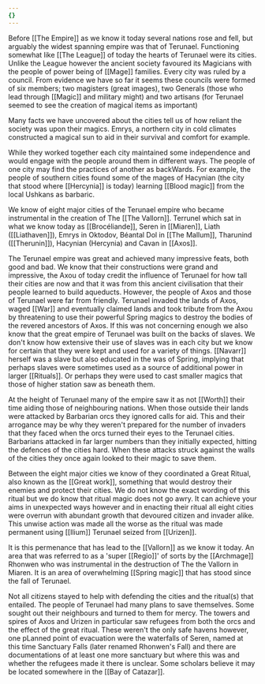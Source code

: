 ```yaml
---
{}
---
```


Before [[The Empire]] as we know it today several nations rose and fell, but arguably the widest spanning empire was that of Terunael. Functioning somewhat like [[The League]] of today the hearts of Terunael were its cities. Unlike the League however the ancient society favoured its Magicians with the people of power being of [[Mage]] families. Every city was ruled by a council. From evidence we have so far it seems these councils were formed of six members; two magisters (great images), two Generals (those who lead through [[Magic]] and military might) and two artisans (for Terunael seemed to see the creation of magical items as important)

Many facts we have uncovered about the cities tell us of how reliant the society was upon their magics. Emrys, a northern city in cold climates constructed a magical sun to aid in their survival and comfort for example.

While they worked together each city maintained some independence and would engage with the people around them in different ways. The people of one city may find the practices of another as backWards. For example, the people of southern cities found some of the mages of Hacynian (the city that stood where [[Hercynia]] is today) learning [[Blood magic]] from the local Ushkans as barbaric.

We know of eight major cities of the Terunael empire who became instrumental in the creation of The [[The Vallorn]]. Terrunel which sat in what we know today as [[Brocéliande]], Seren in [[Miaren]], Liath ([[Liathaven]]), Emrys in Oktodov, Béantal Dol in [[The Mallum]], Tharunind ([[Therunin]]), Hacynian (Hercynia) and Cavan in [[Axos]].

The Terunael empire was great and achieved many impressive feats, both good and bad. We know that their constructions were grand and impressive, the Axou of today credit the influence of Terunael for how tall their cities are now and that it was from this ancient civilisation that their people learned to build aqueducts. However, the people of Axos and those of Terunael were far from friendly. Terunael invaded the lands of Axos, waged [[War]] and eventually claimed lands and took tribute from the Axou by threatening to use their powerful Spring magics to destroy the bodies of the revered ancestors of Axos. If this was not concerning enough we also know that the great empire of Terunael was built on the backs of slaves. We don't know how extensive their use of slaves was in each city but we know for certain that they were kept and used for a variety of things. [[Navarr]] herself was a slave but also educated in the was of Spring, implying that perhaps slaves were sometimes used as a source of additional power in larger [[Rituals]]. Or perhaps they were used to cast smaller magics that those of higher station saw as beneath them.

At the height of Terunael many of the empire saw it as not [[Worth]] their time aiding those of neighbouring nations. When those outside their lands were attacked by Barbarian orcs they ignored calls for aid. This and their arrogance may be why they weren't prepared for the number of invaders that they faced when the orcs turned their eyes to the Terunael cities. Barbarians attacked in far larger numbers than they initially expected, hitting the defences of the cities hard. When these attacks struck against the walls of the cities they once again looked to their magic to save them.

Between the eight major cities we know of they coordinated a Great Ritual, also known as the [[Great work]], something that would destroy their enemies and protect their cities. We do not know the exact wording of this ritual but we do know that ritual magic does not go awry. It can achieve your aims in unexpected ways however and in enacting their ritual all eight cities were overrun with abundant growth that devoured citizen and invader alike. This unwise action was made all the worse as the ritual was made permanent using [[Ilium]] Terunael seized from [[Urizen]].

It is this permenance that has lead to the [[Vallorn]] as we know it today. An area that was referred to as a 'super [[Regio]]' of sorts by the [[Archmage]] Rhonwen who was instrumental in the destruction of The the Vallorn in Miaren. It is an area of overwhelming [[Spring magic]] that has stood since the fall of Terunael.

Not all citizens stayed to help with defending the cities and the ritual(s) that entailed. The people of Terunael had many plans to save themselves. Some sought out their neighbours and turned to them for mercy. The towers and spires of Axos and Urizen in particular saw refugees from both the orcs and the effect of the great ritual. These weren't the only safe havens however, one pLanned point of evacuation were the waterfalls of Seren, named at this time Sanctuary Falls (later renamed Rhonwen's Fall) and there are documentations of at least one more sanctuary but where this was and whether the refugees made it there is unclear. Some scholars believe it may be located somewhere in the [[Bay of Catazar]].
